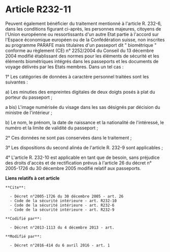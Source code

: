 # Article R232-11

Peuvent également bénéficier du traitement mentionné à l'article R. 232-6, dans les conditions figurant ci-après, les
personnes majeures, citoyens de l'Union européenne ou ressortissants d'un autre Etat partie à l'accord sur l'Espace
économique européen ou de la Confédération suisse, non inscrites au programme PARAFE mais titulaires d'un passeport dit "
biométrique " conforme au règlement (CE) n° 2252/2004 du Conseil du 13 décembre 2004 modifié établissant des normes pour les
éléments de sécurité et les éléments biométriques intégrés dans les passeports et les documents de voyage délivrés par les
Etats membres. Dans un tel cas : 

1° Les catégories de données à caractère personnel traitées sont les suivantes : 

a) Les minuties des empreintes digitales de deux doigts posés à plat du porteur du passeport ; 

a bis) L'image numérisée du visage dans les sas désignés par décision du ministre de l'intérieur ;

b) Le nom, le prénom, la date de naissance et la nationalité de l'intéressé, le numéro et la limite de validité du
passeport ; 

2° Ces données ne sont pas conservées dans le traitement ; 

3° Les dispositions du second alinéa de l'article R. 232-9 sont applicables ; 

4° L'article R. 232-10 est applicable en tant que de besoin, sans préjudice des droits d'accès et de rectification prévus à
l'article 26 du décret n° 2005-1726 du 30 décembre 2005 modifié relatif aux passeports.

**Liens relatifs à cet article**

	**Cite**:

	  - Décret n°2005-1726 du 30 décembre 2005 - art. 26
	  - Code de la sécurité intérieure - art. R232-10
	  - Code de la sécurité intérieure - art. R232-6
	  - Code de la sécurité intérieure - art. R232-9

	**Codifié par**:

	  - Décret n°2013-1113 du 4 décembre 2013 - art.

	**Modifié par**:

	  - Décret n°2016-414 du 6 avril 2016 - art. 1
